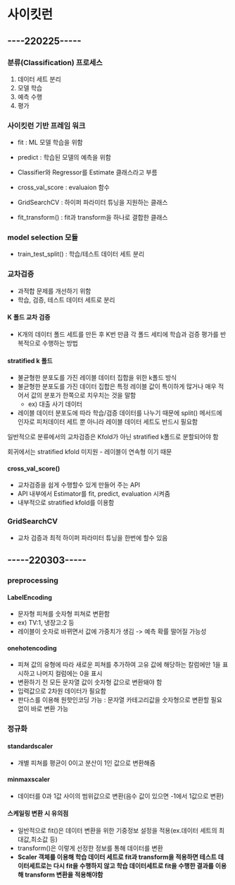 # 사이킷런

## ----220225-----

### 분류(Classification) 프로세스

1. 데이터 세트 분리
2. 모델 학습
3. 예측 수행
4. 평가

### 사이킷런 기반 프레임 워크

* fit : ML 모델 학습을 위함

* predict : 학습된 모델의 예측을 위함

* Classifier와 Regressor를 Estimate 클래스라고 부름
* cross_val_score : evaluaion 함수
* GridSearchCV : 하이퍼 파라미터 튜닝을 지원하는 클래스
* fit_transform() : fit과 transform을 하나로 결합한 클래스

### model selection 모듈

* train_test_split() : 학습/테스트 데이터 세트 분리

### 교차검증

* 과적합 문제를 개선하기 위함
* 학습, 검증, 테스트 데이터 세트로 분리

#### K 폴드 교차 검증

* K개의 데이터 폴드 세트를 만든 후 K번 만큼 각 폴드 세티에 학습과 검증 평가를 반복적으로 수행하는 방법

#### stratified k 폴드

* 불균형한 분포도를 가진 레이블 데이터 집합을 위한 k폴드 방식
* 불균형한 분포도를 가진 데이터 집합은 특정 레이블 값이 특이하게 많거나 매우 적어서 값의 분포가 한쪽으로 치우치는 것을 말함
  * ex) 대출 사기 데이터
* 레이블 데이터 분포도에 따라 학습/검증 데이터를 나누기 때문에 split() 메서드에 인자로 피처데이터 세트 뿐 아니라 레이블 데이터 세트도 반드시 필요함

일반적으로 분류에서의 교차검증은 Kfold가 아닌 stratified k폴드로 분할되어야 함

회귀에서는 stratified kfold 미지원 - 레이블이 연속형 이기 때문

#### cross_val_score()

* 교차검증을 쉽게 수행할수 있게 만들어 주는 API
* API 내부에서 Estimator를 fit, predict, evaluation 시켜줌
* 내부적으로 stratified kfold를 이용함

### GridSearchCV 

* 교차 검증과 최적 하이퍼 파라미터 튜닝을 한번에 할수 있음



## -----220303-----

### preprocessing

#### LabelEncoding

* 문자형 피쳐를 숫자형 피쳐로 변환함
* ex) TV:1, 냉장고:2 등
* 레이블이 숫자로 바뀌면서 값에 가중치가 생김 -> 예측 확률 떨어질 가능성

#### onehotencoding

* 피쳐 값의 유형에 따라 새로운 피쳐를 추가하여 고유 값에 해당하는 칼럼에만 1을 표시하고 나머지 컬럼에는 0을 표시
* 변환하기 전 모든 문자열 값이 숫자형 값으로 변환돼야 함
* 입력값으로 2차원 데이터가 필요함
* 판다스를 이용해 원핫인코딩 가능 : 문자열 카테고리값을 숫자형으로 변환할 필요 없이 바로 변환 가능

### 정규화

#### standardscaler

* 개별 피쳐를 평균이 0이고 분산이 1인 값으로 변환해줌

#### minmaxscaler

* 데이터를 0과 1값 사이의 범위값으로 변환(음수 값이 있으면 -1에서 1값으로 변환)

#### 스케일링 변환 시 유의점

* 일반적으로 fit()은 데이터 변환을 위한 기중정보 설정을 적용(ex.데이터 세트의 최대값,최소값 등)
* transform()은 이렇게 선정한 정보를 통해 데이터를 변환
* **Scaler 객체를 이용해 학습 데이터 세트로 fit과 transform을 적용하면 테스트 데이터세트로는 다시 fit을 수행하지 않고 학습 데이터세트로 fit을 수행한 결과를 이용해 transform 변환을 적용해야함**



